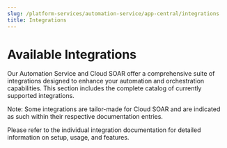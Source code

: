 ```yaml
---
slug: /platform-services/automation-service/app-central/integrations
title: Integrations
---
```


# Available Integrations

Our Automation Service and Cloud SOAR offer a comprehensive suite of integrations designed to enhance your automation
and orchestration capabilities. This section includes the complete catalog of currently supported integrations.

Note: Some integrations are tailor-made for Cloud SOAR and are indicated as such within their respective documentation entries.

Please refer to the individual integration documentation for detailed information on setup, usage, and features.
